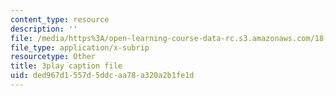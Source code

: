 ```yaml
---
content_type: resource
description: ''
file: /media/https%3A/open-learning-course-data-rc.s3.amazonaws.com/18-086-mathematical-methods-for-engineers-ii-spring-2006/ded967d1557d5ddcaa78a320a2b1fe1d_ZpOJJk6en2o.vtt
file_type: application/x-subrip
resourcetype: Other
title: 3play caption file
uid: ded967d1-557d-5ddc-aa78-a320a2b1fe1d
---
```

